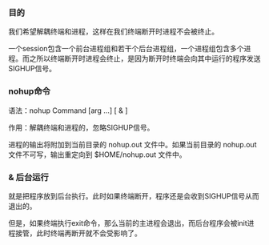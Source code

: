 ### 目的

我们希望解耦终端和进程，这样在我们终端断开时进程不会被终止。

一个session包含一个前台进程组和若干个后台进程组，一个进程组包含多个进程。而之所以终端断开时进程会终止，是因为断开时终端会向其中运行的程序发送SIGHUP信号。

### nohup命令

语法：nohup Command [arg …] [ & ]

作用：解耦终端和进程的，忽略SIGHUP信号。

进程的输出将附加到当前目录的 nohup.out 文件中。如果当前目录的 nohup.out 文件不可写，输出重定向到 $HOME/nohup.out 文件中。

### & 后台运行

就是把程序放到后台执行。此时如果终端断开，程序还是会收到SIGHUP信号从而退出的。

但是，如果终端执行exit命令，那么当前的主进程会退出，而后台程序会被init进程接管，此时终端再断开就不会受影响了。